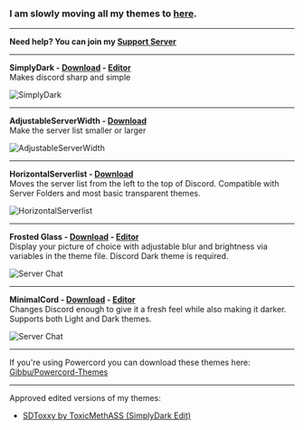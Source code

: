 ### I am slowly moving all my themes to [here](https://github.com/GibbuBDStuff).

- - -

**Need help? You can join my [Support Server](https://discordapp.com/invite/ZHthyCw)**

- - -

**SimplyDark - [Download](https://betterdiscord.net/ghdl?id=2899) - [Editor](https://gibbu.me/themegen/simplydark)**  
Makes discord sharp and simple

![SimplyDark](https://i.imgur.com/i5p7KTQ.jpg)

- - -

**AdjustableServerWidth - [Download](https://betterdiscord.net/ghdl?id=2710)**  
Make the server list smaller or larger

![AdjustableServerWidth](https://i.imgur.com/2KuvHaV.jpg)

- - -

**HorizontalServerlist - [Download](https://betterdiscord.net/ghdl?id=2747)**  
Moves the server list from the left to the top of Discord. Compatible with Server Folders and most basic transparent themes.

![HorizontalServerlist](https://i.imgur.com/ygGh3hy.jpg)

- - -

**Frosted Glass - [Download](https://betterdiscord.net/ghdl?id=2917) - [Editor](https://gibbu.me/themegen/frostedglass)**  
Display your picture of choice with adjustable blur and brightness via variables in the theme file. Discord Dark theme is required.

![Server Chat](https://i.imgur.com/vOi0oS1.png)

- - -

**MinimalCord - [Download](https://betterdiscord.net/ghdl?id=3037) - [Editor](https://gibbu.me/themegen/minimalcord)**  
Changes Discord enough to give it a fresh feel while also making it darker. Supports both Light and Dark themes.

![Server Chat](https://i.imgur.com/SJBb9VY.jpg)

- - -

If you're using Powercord you can download these themes here: [Gibbu/Powercord-Themes](https://github.com/Gibbu/Powercord-Themes)

- - -

Approved edited versions of my themes:
- [SDToxxy by ToxicMethASS (SimplyDark Edit)](https://github.com/ToxicMethASS/SDToxxy)
